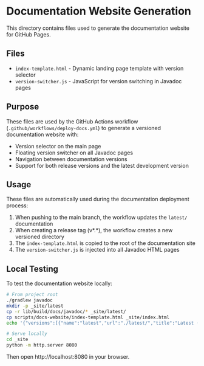 # Documentation Website Generation

This directory contains files used to generate the documentation website for GitHub Pages.

## Files

- `index-template.html` - Dynamic landing page template with version selector
- `version-switcher.js` - JavaScript for version switching in Javadoc pages

## Purpose

These files are used by the GitHub Actions workflow (`.github/workflows/deploy-docs.yml`) to generate a versioned documentation website with:

- Version selector on the main page
- Floating version switcher on all Javadoc pages
- Navigation between documentation versions
- Support for both release versions and the latest development version

## Usage

These files are automatically used during the documentation deployment process:

1. When pushing to the main branch, the workflow updates the `latest/` documentation
2. When creating a release tag (v*.*), the workflow creates a new versioned directory
3. The `index-template.html` is copied to the root of the documentation site
4. The `version-switcher.js` is injected into all Javadoc HTML pages

## Local Testing

To test the documentation website locally:

```bash
# From project root
./gradlew javadoc
mkdir -p _site/latest
cp -r lib/build/docs/javadoc/* _site/latest/
cp scripts/docs-website/index-template.html _site/index.html
echo '{"versions":[{"name":"latest","url":"./latest/","title":"Latest (Development)"}]}' > _site/versions.json

# Serve locally
cd _site
python -m http.server 8080
```

Then open http://localhost:8080 in your browser.